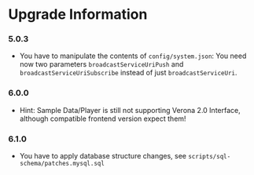 # Upgrade Information
### 5.0.3
* You have to manipulate the contents of `config/system.json`: You need now two parameters
  `broadcastServiceUriPush` and `broadcastServiceUriSubscribe` instead of just `broadcastServiceUri`.
### 6.0.0
* Hint: Sample Data/Player is still not supporting Verona 2.0 Interface,
although compatible frontend version expect them!   
### 6.1.0
* You have to apply database structure changes, 
see `scripts/sql-schema/patches.mysql.sql`
